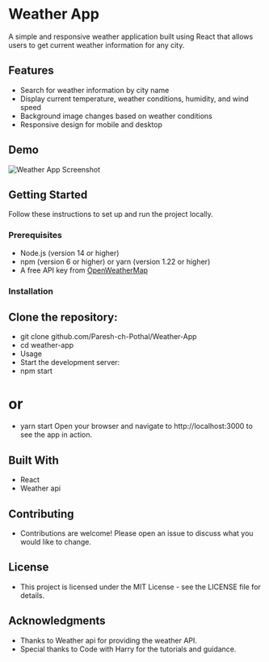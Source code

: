 # Weather App

A simple and responsive weather application built using React that allows users to get current weather information for any city.

## Features

- Search for weather information by city name
- Display current temperature, weather conditions, humidity, and wind speed
- Background image changes based on weather conditions
- Responsive design for mobile and desktop

## Demo

![Weather App Screenshot](path/to/screenshot.png)

## Getting Started

Follow these instructions to set up and run the project locally.

### Prerequisites

- Node.js (version 14 or higher)
- npm (version 6 or higher) or yarn (version 1.22 or higher)
- A free API key from [OpenWeatherMap](https://openweathermap.org/api)

### Installation

## Clone the repository:
- git clone github.com/Paresh-ch-Pothal/Weather-App
- cd weather-app
- Usage
- Start the development server:
- npm start
# or
- yarn start
 Open your browser and navigate to http://localhost:3000 to see the app in action.

## Built With
- React
- Weather api

## Contributing
- Contributions are welcome! Please open an issue to discuss what you would like to change.

## License
- This project is licensed under the MIT License - see the LICENSE file for details.

## Acknowledgments
- Thanks to Weather api for providing the weather API.
- Special thanks to Code with Harry for the tutorials and guidance.

